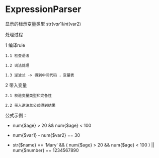 # ExpressionParser

显示的标示变量类型 str($var1)  int($var2)

处理过程

1 编译rule

    1.1 检查语法
    
    1.2 词法处理
    
    1.3 逆波兰 -> 得到中间代码 ，变量表
    

2 带入变量

    2.1 校验变量类型和完备性
    
    2.2 带入逆波兰公式得到结果
    


公式示例：

* num{$age} > 20 && num{$age} < 100

* num{$var1} - num{$var2} == 30

* str{$name} == 'Mary' && ( num{$age} > 20 && num{$age} < 100 ) || num{$number} == 1234567890

